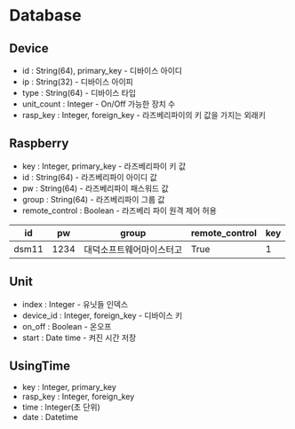 # Database



## Device

- id : String(64), primary_key - 디바이스 아이디
-  ip : String(32) - 디바이스 아이피
-  type : String(64) - 디바이스 타입
-  unit_count : Integer - On/Off 가능한 장치 수
- rasp_key : Integer, foreign_key - 라즈베리파이의 키 값을 가지는 외래키



## Raspberry

- key : Integer, primary_key - 라즈베리파이 키 값
- id : String(64) - 라즈베리파이 아이디 값
- pw : String(64) - 라즈베리파이 패스워드 값
- group : String(64) - 라즈베리파이 그룹 값
- remote_control : Boolean - 라즈베리 파이 원격 제어 허용

| id    | pw   | group                    | remote_control | key  |
| ----- | ---- | ------------------------ | -------------- | ---- |
| dsm11 | 1234 | 대덕소프트웨어마이스터고 | True           | 1    |



## Unit

- index : Integer - 유닛들 인덱스
- device_id : Integer, foreign_key - 디바이스 키
- on_off : Boolean - 온오프
- start : Date time -  켜진 시간 저장



## UsingTime

- key : Integer, primary_key
- rasp_key : Integer, foreign_key
- time : Integer(초 단위)
- date : Datetime

